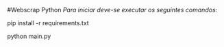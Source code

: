 #Webscrap Python
_Para iniciar deve-se executar os seguintes comandos:_

pip install -r requirements.txt

python main.py
